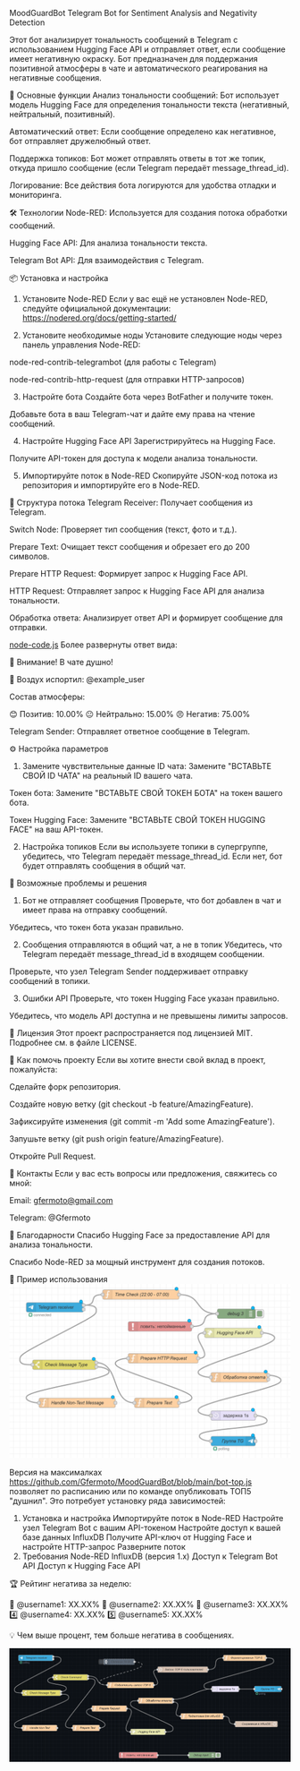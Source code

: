 MoodGuardBot
Telegram Bot for Sentiment Analysis and Negativity Detection

Этот бот анализирует тональность сообщений в Telegram с использованием Hugging Face API и отправляет ответ, если сообщение имеет негативную окраску. Бот предназначен для поддержания позитивной атмосферы в чате и автоматического реагирования на негативные сообщения.

🚀 Основные функции
Анализ тональности сообщений: Бот использует модель Hugging Face для определения тональности текста (негативный, нейтральный, позитивный).

Автоматический ответ: Если сообщение определено как негативное, бот отправляет дружелюбный ответ.

Поддержка топиков: Бот может отправлять ответы в тот же топик, откуда пришло сообщение (если Telegram передаёт message_thread_id).

Логирование: Все действия бота логируются для удобства отладки и мониторинга.

🛠️ Технологии
Node-RED: Используется для создания потока обработки сообщений.

Hugging Face API: Для анализа тональности текста.

Telegram Bot API: Для взаимодействия с Telegram.

📦 Установка и настройка
1. Установите Node-RED
Если у вас ещё не установлен Node-RED, следуйте официальной документации:
https://nodered.org/docs/getting-started/

2. Установите необходимые ноды
Установите следующие ноды через панель управления Node-RED:

node-red-contrib-telegrambot (для работы с Telegram)

node-red-contrib-http-request (для отправки HTTP-запросов)

3. Настройте бота
Создайте бота через BotFather и получите токен.

Добавьте бота в ваш Telegram-чат и дайте ему права на чтение сообщений.

4. Настройте Hugging Face API
Зарегистрируйтесь на Hugging Face.

Получите API-токен для доступа к модели анализа тональности.

5. Импортируйте поток в Node-RED
Скопируйте JSON-код потока из репозитория и импортируйте его в Node-RED.

🧩 Структура потока
Telegram Receiver: Получает сообщения из Telegram.

Switch Node: Проверяет тип сообщения (текст, фото и т.д.).

Prepare Text: Очищает текст сообщения и обрезает его до 200 символов.

Prepare HTTP Request: Формирует запрос к Hugging Face API.

HTTP Request: Отправляет запрос к Hugging Face API для анализа тональности.

Обработка ответа: Анализирует ответ API и формирует сообщение для отправки.

[node-code.js](https://github.com/Gfermoto/MoodGuardBot/blob/main/node-code.js) Более развернуты ответ вида:

🚨 Внимание! В чате душно!

👤 Воздух испортил: @example_user

Состав атмосферы:

😊 Позитив: 10.00%
😐 Нейтрально: 15.00%
😠 Негатив: 75.00%

Telegram Sender: Отправляет ответное сообщение в Telegram.

⚙️ Настройка параметров
1. Замените чувствительные данные
ID чата: Замените "ВСТАВЬТЕ СВОЙ ID ЧАТА" на реальный ID вашего чата.

Токен бота: Замените "ВСТАВЬТЕ СВОЙ ТОКЕН БОТА" на токен вашего бота.

Токен Hugging Face: Замените "ВСТАВЬТЕ СВОЙ ТОКЕН HUGGING FACE" на ваш API-токен.

2. Настройка топиков
Если вы используете топики в супергруппе, убедитесь, что Telegram передаёт message_thread_id. Если нет, бот будет отправлять сообщения в общий чат.

🚨 Возможные проблемы и решения
1. Бот не отправляет сообщения
Проверьте, что бот добавлен в чат и имеет права на отправку сообщений.

Убедитесь, что токен бота указан правильно.

2. Сообщения отправляются в общий чат, а не в топик
Убедитесь, что Telegram передаёт message_thread_id в входящем сообщении.

Проверьте, что узел Telegram Sender поддерживает отправку сообщений в топики.

3. Ошибки API
Проверьте, что токен Hugging Face указан правильно.

Убедитесь, что модель API доступна и не превышены лимиты запросов.

📄 Лицензия
Этот проект распространяется под лицензией MIT. Подробнее см. в файле LICENSE.

🤝 Как помочь проекту
Если вы хотите внести свой вклад в проект, пожалуйста:

Сделайте форк репозитория.

Создайте новую ветку (git checkout -b feature/AmazingFeature).

Зафиксируйте изменения (git commit -m 'Add some AmazingFeature').

Запушьте ветку (git push origin feature/AmazingFeature).

Откройте Pull Request.

📧 Контакты
Если у вас есть вопросы или предложения, свяжитесь со мной:

Email: gfermoto@gmail.com

Telegram: @Gfermoto

🙏 Благодарности
Спасибо Hugging Face за предоставление API для анализа тональности.

Спасибо Node-RED за мощный инструмент для создания потоков.

📌 Пример использования
![Описание изображения](https://github.com/Gfermoto/MoodGuardBot/raw/main/NodeRED.png)

Версия на максималках https://github.com/Gfermoto/MoodGuardBot/blob/main/bot-top.js позволяет по расписанию или по команде опубликовать ТОП5 "душнил". Это потребует установку ряда зависимостей:
1. Установка и настройка
Импортируйте поток в Node-RED
Настройте узел Telegram Bot с вашим API-токеном
Настройте доступ к вашей базе данных InfluxDB
Получите API-ключ от Hugging Face и настройте HTTP-запрос
Разверните поток
2. Требования
Node-RED
InfluxDB (версия 1.x)
Доступ к Telegram Bot API
Доступ к Hugging Face API

🏆 Рейтинг негатива за неделю:

🥇 @username1: XX.XX%
🥈 @username2: XX.XX%
🥉 @username3: XX.XX%
4️⃣ @username4: XX.XX%
5️⃣ @username5: XX.XX%

💡 Чем выше процент, тем больше негатива в сообщениях.

![Описание изображения](https://github.com/Gfermoto/MoodGuardBot/blob/main/flow.png)




